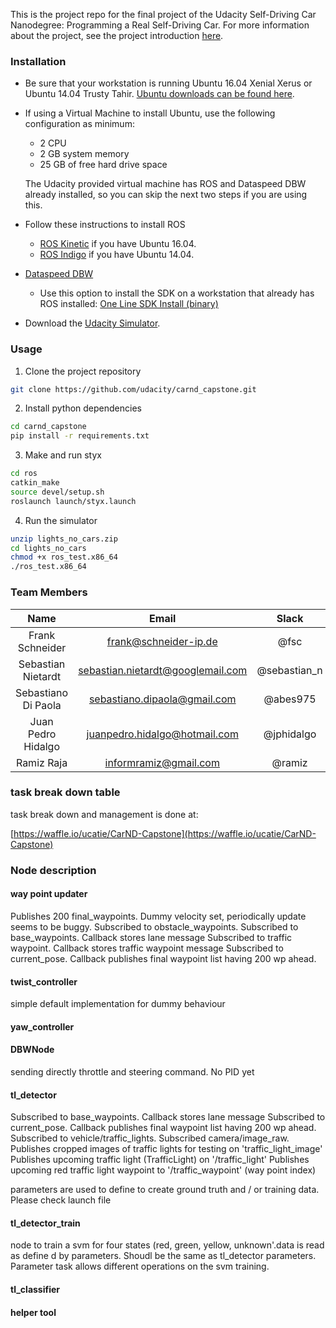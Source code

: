 This is the project repo for the final project of the Udacity Self-Driving Car Nanodegree: Programming a Real Self-Driving Car. For more information about the project, see the project introduction [here](https://classroom.udacity.com/nanodegrees/nd013/parts/6047fe34-d93c-4f50-8336-b70ef10cb4b2/modules/e1a23b06-329a-4684-a717-ad476f0d8dff/lessons/462c933d-9f24-42d3-8bdc-a08a5fc866e4/concepts/5ab4b122-83e6-436d-850f-9f4d26627fd9).

### Installation 

* Be sure that your workstation is running Ubuntu 16.04 Xenial Xerus or Ubuntu 14.04 Trusty Tahir. [Ubuntu downloads can be found here](https://www.ubuntu.com/download/desktop). 
* If using a Virtual Machine to install Ubuntu, use the following configuration as minimum:
  * 2 CPU
  * 2 GB system memory
  * 25 GB of free hard drive space
  
  The Udacity provided virtual machine has ROS and Dataspeed DBW already installed, so you can skip the next two steps if you are using this.

* Follow these instructions to install ROS
  * [ROS Kinetic](http://wiki.ros.org/kinetic/Installation/Ubuntu) if you have Ubuntu 16.04.
  * [ROS Indigo](http://wiki.ros.org/indigo/Installation/Ubuntu) if you have Ubuntu 14.04.
* [Dataspeed DBW](https://bitbucket.org/DataspeedInc/dbw_mkz_ros)
  * Use this option to install the SDK on a workstation that already has ROS installed: [One Line SDK Install (binary)](https://bitbucket.org/DataspeedInc/dbw_mkz_ros/src/81e63fcc335d7b64139d7482017d6a97b405e250/ROS_SETUP.md?fileviewer=file-view-default)
* Download the [Udacity Simulator](https://github.com/udacity/self-driving-car-sim/releases/tag/v0.1).

### Usage

1. Clone the project repository
```bash
git clone https://github.com/udacity/carnd_capstone.git
```

2. Install python dependencies
```bash
cd carnd_capstone
pip install -r requirements.txt
```
3. Make and run styx
```bash
cd ros
catkin_make
source devel/setup.sh
roslaunch launch/styx.launch
```
4. Run the simulator
```bash
unzip lights_no_cars.zip
cd lights_no_cars
chmod +x ros_test.x86_64
./ros_test.x86_64
```

### Team Members

| Name                | Email                             | Slack        | TimeZone |
|:-------------------:|:---------------------------------:|:------------:|:--------:|
| Frank Schneider     | frank@schneider-ip.de             | @fsc         | UTC+2 |
| Sebastian Nietardt  | sebastian.nietardt@googlemail.com | @sebastian_n | UTC+2 |
| Sebastiano Di Paola | sebastiano.dipaola@gmail.com      | @abes975	 | UTC+2 |
| Juan Pedro Hidalgo  | juanpedro.hidalgo@hotmail.com     | @jphidalgo   | UTC+2 |
| Ramiz Raja          | informramiz@gmail.com             | @ramiz       | UTC+5 |

### task break down table

task break down and management is done at:

[https://waffle.io/ucatie/CarND-Capstone](https://waffle.io/ucatie/CarND-Capstone)

### Node description

#### way point updater
Publishes 200 final_waypoints. Dummy velocity set, periodically update seems to be buggy. 
Subscribed to obstacle_waypoints. 
Subscribed to base_waypoints. Callback stores lane message
Subscribed to traffic waypoint. Callback stores traffic waypoint message
Subscribed to current_pose. Callback publishes final waypoint list having 200 wp ahead.

#### twist_controller
simple default implementation for dummy behaviour

#### yaw_controller

#### DBWNode
sending directly throttle and steering command. No PID yet

#### tl_detector
Subscribed to base_waypoints. Callback stores lane message
Subscribed to current_pose. Callback publishes final waypoint list having 200 wp ahead.
Subscribed to vehicle/traffic_lights. 
Subscribed camera/image_raw.
Publishes cropped images of traffic lights for testing on 'traffic_light_image'
Publishes upcoming traffic light (TrafficLight) on '/traffic_light'
Publishes upcoming red traffic light waypoint to '/traffic_waypoint' (way point index)

parameters are used to define to create ground truth and / or training data. Please check launch file

#### tl_detector_train
node to train a svm for four states (red, green, yellow, unknown'.data is read as define d by parameters. Shoudl be the same as tl_detector parameters. Parameter task allows different operations on the svm training.

#### tl_classifier

#### helper tool  


